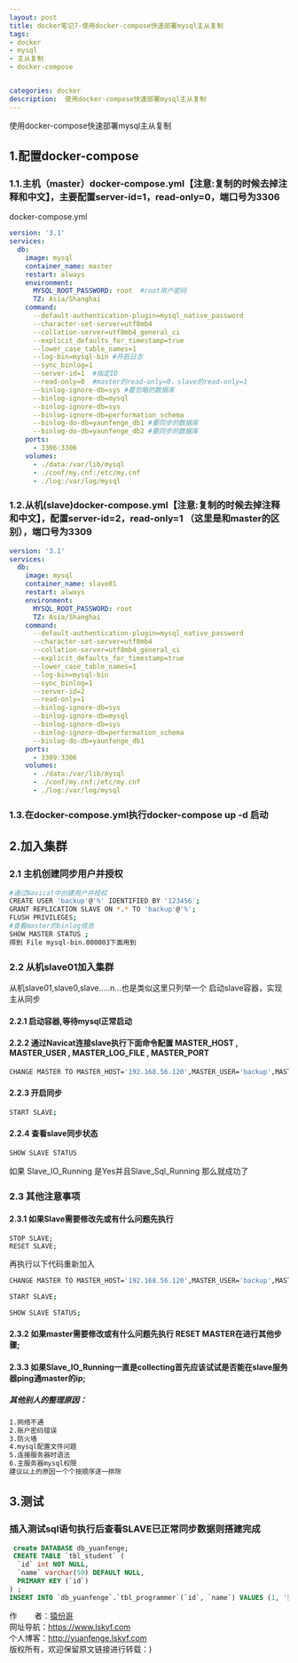 ```yaml
---
layout: post
title: docker笔记7-使用docker-compose快速部署mysql主从复制
tags:
- docker 
- mysql
- 主从复制
- docker-compose


categories: docker
description:  使用docker-compose快速部署mysql主从复制
---
```

使用docker-compose快速部署mysql主从复制
<!-- more -->
## 1.配置docker-compose
### 1.1.主机（master）docker-compose.yml【注意:复制的时候去掉注释和中文】，主要配置server-id=1，read-only=0，端口号为3306
docker-compose.yml
```yaml
version: '3.1'
services:
  db:
    image: mysql
    container_name: master
    restart: always
    environment:
      MYSQL_ROOT_PASSWORD: root  #root用户密码
      TZ: Asia/Shanghai
    command:
      --default-authentication-plugin=mysql_native_password
      --character-set-server=utf8mb4
      --collation-server=utf8mb4_general_ci
      --explicit_defaults_for_timestamp=true
      --lower_case_table_names=1
      --log-bin=mysql-bin #开启日志
      --sync_binlog=1
      --server-id=1  #指定ID
      --read-only=0  #master的read-only=0，slave的read-only=1
      --binlog-ignore-db=sys #要忽略的数据库
      --binlog-ignore-db=mysql
      --binlog-ignore-db=sys 
      --binlog-ignore-db=performation_schema 
      --binlog-do-db=yaunfenge_db1 #要同步的数据库
      --binlog-do-db=yaunfenge_db2 #要同步的数据库
    ports:
      - 3306:3306 
    volumes:
      - ./data:/var/lib/mysql
      - ./conf/my.cnf:/etc/my.cnf
      - ./log:/var/log/mysql
```

### 1.2.从机(slave)docker-compose.yml【注意:复制的时候去掉注释和中文】，配置server-id=2，read-only=1 （这里是和master的区别），端口号为3309

```yaml
version: '3.1'
services:
  db:
    image: mysql
    container_name: slave01
    restart: always
    environment:
      MYSQL_ROOT_PASSWORD: root
      TZ: Asia/Shanghai
    command:
      --default-authentication-plugin=mysql_native_password
      --character-set-server=utf8mb4
      --collation-server=utf8mb4_general_ci
      --explicit_defaults_for_timestamp=true
      --lower_case_table_names=1
      --log-bin=mysql-bin 
      --sync_binlog=1
      --server-id=2 
      --read-only=1 
      --binlog-ignore-db=sys
      --binlog-ignore-db=mysql
      --binlog-ignore-db=sys 
      --binlog-ignore-db=performation_schema 
      --binlog-do-db=yaunfenge_db1
    ports:
      - 3309:3306 
    volumes:
      - ./data:/var/lib/mysql
      - ./conf/my.cnf:/etc/my.cnf
      - ./log:/var/log/mysql
```
	  
### 1.3.在docker-compose.yml执行docker-compose up -d 启动


## 2.加入集群
### 2.1 主机创建同步用户并授权

```bash
#通过Navicat中创建用户并授权
CREATE USER 'backup'@'%' IDENTIFIED BY '123456';
GRANT REPLICATION SLAVE ON *.* TO 'backup'@'%';
FLUSH PRIVILEGES;
#查看master的binlog信息
SHOW MASTER STATUS ;
得到 File mysql-bin.000003下面用到
```
### 2.2 从机slave01加入集群

从机slave01,slave0,slave.....n...也是类似这里只列举一个
启动slave容器，实现主从同步
#### 2.2.1 启动容器,等待mysql正常启动

#### 2.2.2 通过Navicat连接slave执行下面命令配置  MASTER_HOST , MASTER_USER , MASTER_LOG_FILE , MASTER_PORT
```bash
CHANGE MASTER TO MASTER_HOST='192.168.56.120',MASTER_USER='backup',MASTER_PASSWORD='123456',MASTER_LOG_FILE='mysql-bin.000003',MASTER_LOG_POS=0,MASTER_PORT=3306;
```

#### 2.2.3 开启同步
```bash
START SLAVE;
```
#### 2.2.4 查看slave同步状态
```sh
SHOW SLAVE STATUS 
```

如果 Slave_IO_Running 是Yes并且Slave_Sql_Running 那么就成功了

### 2.3 其他注意事项
#### 2.3.1 如果Slave需要修改先或有什么问题先执行
```
STOP SLAVE;
RESET SLAVE; 
```

再执行以下代码重新加入
```bash
CHANGE MASTER TO MASTER_HOST='192.168.56.120',MASTER_USER='backup',MASTER_PASSWORD='123456',MASTER_LOG_FILE='mysql-bin.000003',MASTER_LOG_POS=0,MASTER_PORT=3306;

START SLAVE;

SHOW SLAVE STATUS;
```

#### 2.3.2 如果master需要修改或有什么问题先执行 RESET MASTER在进行其他步骤;
#### 2.3.3 如果Slave_IO_Running一直是collecting首先应该试试是否能在slave服务器ping通master的ip;

##### 其他别人的整理原因：
```bash
1.网络不通
2.账户密码错误
3.防火墙
4.mysql配置文件问题
5.连接服务器时语法
6.主服务器mysql权限
建议以上的原因一个个按顺序逐一排除
```
## 3.测试
### 插入测试sql语句执行后查看SLAVE已正常同步数据则搭建完成
```sql
 create DATABASE db_yuanfenge;
 CREATE TABLE `tbl_student` (
  `id` int NOT NULL,
  `name` varchar(50) DEFAULT NULL,
  PRIMARY KEY (`id`)
) ;
INSERT INTO `db_yuanfenge`.`tbl_programmer`(`id`, `name`) VALUES (1, '猿份哥');
```



作&nbsp;&nbsp;&nbsp;&nbsp;&nbsp;&nbsp;&nbsp;&nbsp;者：<a href="#">猿份哥</a> <br>
网址导航：<a href="http://www.lskyf.com" target="_blank">https://www.lskyf.com</a> <br>
个人博客：<a href="yuanfenge.lskyf.com" target="_blank">http://yuanfenge.lskyf.com</a> <br>
版权所有，欢迎保留原文链接进行转载：)

